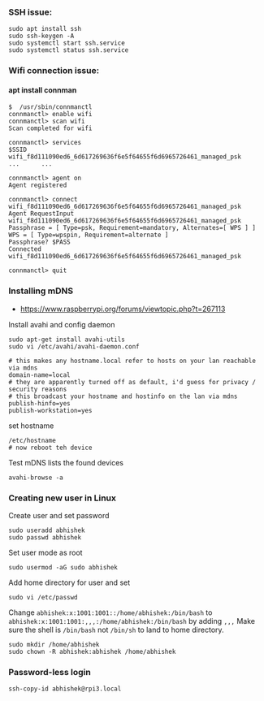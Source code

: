 ### SSH issue:

```
sudo apt install ssh
sudo ssh-keygen -A
sudo systemctl start ssh.service
sudo systemctl status ssh.service
```

### Wifi connection issue:

#### apt install connman

```
$  /usr/sbin/connmanctl 
connmanctl> enable wifi
connmanctl> scan wifi 
Scan completed for wifi

connmanctl> services 
$SSID    wifi_f8d111090ed6_6d617269636f6e5f64655f6d6965726461_managed_psk
...      ...

connmanctl> agent on
Agent registered

connmanctl> connect wifi_f8d111090ed6_6d617269636f6e5f64655f6d6965726461_managed_psk 
Agent RequestInput wifi_f8d111090ed6_6d617269636f6e5f64655f6d6965726461_managed_psk
Passphrase = [ Type=psk, Requirement=mandatory, Alternates=[ WPS ] ]
WPS = [ Type=wpspin, Requirement=alternate ]
Passphrase? $PASS
Connected wifi_f8d111090ed6_6d617269636f6e5f64655f6d6965726461_managed_psk

connmanctl> quit
```

### Installing mDNS
* https://www.raspberrypi.org/forums/viewtopic.php?t=267113

Install avahi and config daemon
```
sudo apt-get install avahi-utils 
sudo vi /etc/avahi/avahi-daemon.conf
```
```
# this makes any hostname.local refer to hosts on your lan reachable via mdns
domain-name=local
# they are apparently turned off as default, i'd guess for privacy / security reasons
# this broadcast your hostname and hostinfo on the lan via mdns
publish-hinfo=yes
publish-workstation=yes
```
set hostname
```
/etc/hostname
# now reboot teh device
```
Test mDNS lists the found devices
```
avahi-browse -a 
```

### Creating new user in Linux

Create user and set password
```
sudo useradd abhishek
sudo passwd abhishek
```
Set user mode as root
```
sudo usermod -aG sudo abhishek
```
Add home directory for user and set
```
sudo vi /etc/passwd
```
Change `abhishek:x:1001:1001::/home/abhishek:/bin/bash` to `abhishek:x:1001:1001:,,,:/home/abhishek:/bin/bash` by adding `,,,`
Make sure the shell is `/bin/bash` not `/bin/sh` to land to home directory.
```
sudo mkdir /home/abhishek
sudo chown -R abhishek:abhishek /home/abhishek
```

### Password-less login
```
ssh-copy-id abhishek@rpi3.local
```
